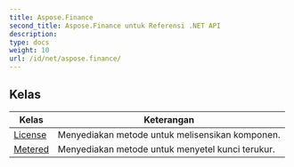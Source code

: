 ```yaml
---
title: Aspose.Finance
second_title: Aspose.Finance untuk Referensi .NET API
description: 
type: docs
weight: 10
url: /id/net/aspose.finance/
---
```



## Kelas

| Kelas | Keterangan |
| --- | --- |
| [License](./license/) | Menyediakan metode untuk melisensikan komponen. |
| [Metered](./metered/) | Menyediakan metode untuk menyetel kunci terukur. |



